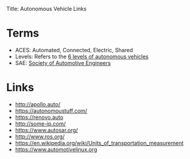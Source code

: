 Title: Autonomous Vehicle Links

# Terms

- ACES: Automated, Connected, Electric, Shared
- Levels: Refers to the [6 levels of autonomous vehicles](https://en.wikipedia.org/wiki/Self-driving_car#Levels_of_driving_automation)
- SAE: [Society of Automotive Engineers](https://www.sae.org/)

# Links

- <http://apollo.auto/>
- <https://autonomoustuff.com/>
- <https://renovo.auto>
- <http://some-ip.com/>
- <https://www.autosar.org/>
- <http://www.ros.org/>
- <https://en.wikipedia.org/wiki/Units_of_transportation_measurement>
- <https://www.automotivelinux.org>
